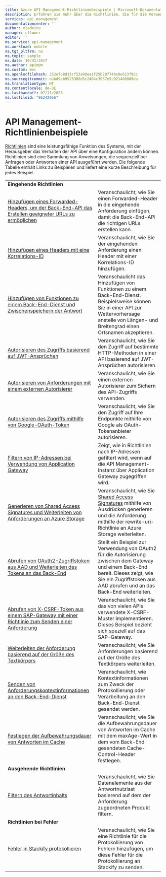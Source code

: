 ```yaml
---
title: Azure API Management-Richtlinienbeispiele | Microsoft-Dokumentation
description: Erfahren Sie mehr über die Richtlinien, die für die Verwendung in Azure API Management verfügbar sind.
services: api-management
documentationcenter: ''
author: vladvino
manager: cflower
editor: ''
ms.service: api-management
ms.workload: mobile
ms.tgt_pltfrm: na
ms.topic: sample
ms.date: 10/31/2017
ms.author: apimpm
ms.custom: mvc
ms.openlocfilehash: 252e7b8d13cf53a98ea1f25b207740c0e623f92c
ms.sourcegitcommit: dabd9eb9925308d3c2404c3957e5c921408089da
ms.translationtype: HT
ms.contentlocale: de-DE
ms.lasthandoff: 07/11/2020
ms.locfileid: "86242966"
---
```

# <a name="api-management-policy-samples"></a>API Management-Richtlinienbeispiele

[Richtlinien](../api-management-howto-policies.md) sind eine leistungsfähige Funktion des Systems, mit der Herausgeber das Verhalten der API über eine Konfiguration ändern können. Richtlinien sind eine Sammlung von Anweisungen, die sequenziell bei Anfragen oder Antworten einer API ausgeführt werden. Die folgende Tabelle enthält Links zu Beispielen und liefert eine kurze Beschreibung für jedes Beispiel.

|                                                                                                                                                                      |                                                                                                                                                                                                                             |
| -------------------------------------------------------------------------------------------------------------------------------------------------------------------- | --------------------------------------------------------------------------------------------------------------------------------------------------------------------------------------------------------------------------- |
| **Eingehende Richtlinien**                                                                                                                                                 |                                                                                                                                                                                                                             |
| [Hinzufügen eines Forwarded-Headers, um der Back-End-API das Erstellen geeigneter URLs zu ermöglichen](./set-header-to-enable-backend-to-construct-urls.md) | Veranschaulicht, wie Sie einen Forwarded-Header in die eingehende Anforderung einfügen, damit die Back-End-API die richtigen URLs erstellen kann.                                                                                                        |
| [Hinzufügen eines Headers mit eine Korrelations-ID](./add-correlation-id.md)                                                             | Veranschaulicht, wie Sie der eingehenden Anforderung einen Header mit einer Korrelations-ID hinzufügen.                                                                                                                                        |
| [Hinzufügen von Funktionen zu einem Back-End-Dienst und Zwischenspeichern der Antwort](./cache-response.md)                                             | Veranschaulicht das Hinzufügen von Funktionen zu einem Back-End-Dienst. Beispielsweise können Sie in einer API zur Wettervorhersage anstelle von Längen- und Breitengrad einen Ortsnamen akzeptieren.                                                                    |
| [Autorisieren des Zugriffs basierend auf JWT-Ansprüchen](./authorize-request-based-on-jwt-claims.md)                                              | Veranschaulicht, wie Sie den Zugriff auf bestimmte HTTP-Methoden in einer API basierend auf JWT-Ansprüchen autorisieren.                                                                                                                                       |
| [Autorisieren von Anforderungen mit einem externen Autorisierer](./authorize-request-using-external-authorizer.md)                                                   | Veranschaulicht, wie Sie einen externen Autorisierer zum Sichern des API-Zugriffs verwenden.                                                                                                                                                               |
| [Autorisieren des Zugriffs mithilfe von Google-OAuth-Token](./use-google-as-oauth-token-provider.md)                                            | Veranschaulicht, wie Sie den Zugriff auf Ihre Endpunkte mithilfe von Google als OAuth-Tokenanbieter autorisieren.                                                                                                                                    |
| [Filtern von IP-Adressen bei Verwendung von Application Gateway](./filter-ip-addresses-when-using-appgw.md) | Zeigt, wie in Richtlinien nach IP-Adressen gefiltert wird, wenn auf die API Management-Instanz über Application Gateway zugegriffen wird.
| [Generieren von Shared Access Signatures und Weiterleiten von Anforderungen an Azure Storage](./generate-shared-access-signature.md)                  | Veranschaulicht, wie Sie [Shared Access Signatures](../../storage/common/storage-sas-overview.md) mithilfe von Ausdrücken generieren und die Anforderung mithilfe der rewrite-uri-Richtlinie an Azure Storage weiterleiten. |
| [Abrufen von OAuth2-Zugriffstoken aus AAD und Weiterleiten des Tokens an das Back-End](./use-oauth2-for-authorization.md)                             | Stellt ein Beispiel zur Verwendung von OAuth2 für die Autorisierung zwischen dem Gateway und einem Back-End bereit. Dieses zeigt, wie Sie ein Zugriffstoken aus AAD abrufen und an das Back-End weiterleiten.                                                    |
| [Abrufen von X-CSRF-Token aus einem SAP-Gateway mit einer Richtlinie zum Senden einer Anforderung](./get-x-csrf-token-from-sap-gateway.md)                           | Veranschaulicht, wie Sie das von vielen APIs verwendete X-CSRF-Muster implementieren. Dieses Beispiel bezieht sich speziell auf das SAP-Gateway.                                                                                                                           |
| [Weiterleiten der Anforderung basierend auf der Größe des Textkörpers](./route-requests-based-on-size.md)                                            | Veranschaulicht, wie Sie Anforderungen basierend auf der Größe des Textkörpers weiterleiten.                                                                                                                                                       |
| [Senden von Anforderungskontextinformationen an den Back-End-Dienst](./send-request-context-info-to-backend-service.md)                    | Veranschaulicht, wie Kontextinformationen zum Zweck der Protokollierung oder Verarbeitung an den Back-End-Dienst gesendet werden.                                                                                                                                |
| [Festlegen der Aufbewahrungsdauer von Antworten im Cache](./set-cache-duration.md)                                                                          | Veranschaulicht, wie Sie die Aufbewahrungsdauer von Antworten im Cache mit dem maxAge-Wert in dem vom Back-End gesendeten Cache-Control-Header festlegen.                                                                                                             |
| **Ausgehende Richtlinien**                                                                                                                                                |                                                                                                                                                                                                                             |
| [Filtern des Antwortinhalts](./filter-response-content.md)                                                                         | Veranschaulicht, wie Sie Datenelemente aus der Antwortnutzlast basierend auf dem der Anforderung zugeordneten Produkt filtern.                                                                                                        |
| **Richtlinien bei Fehler**                                                                                                                                                |                                                                                                                                                                                                                             |
| [Fehler in Stackify protokollieren](./log-errors-to-stackify.md)                                                                           | Veranschaulicht, wie Sie eine Richtlinie für die Protokollierung von Fehlern hinzufügen, um diese Fehler für die Protokollierung an Stackify zu senden.                                                                                                                                            |
